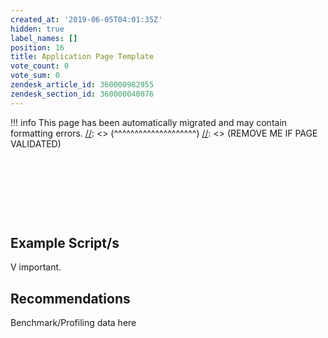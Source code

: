 ```yaml
---
created_at: '2019-06-05T04:01:35Z'
hidden: true
label_names: []
position: 16
title: Application Page Template
vote_count: 0
vote_sum: 0
zendesk_article_id: 360000982955
zendesk_section_id: 360000040076
---
```



[//]: <> (REMOVE ME IF PAGE VALIDATED)
[//]: <> (vvvvvvvvvvvvvvvvvvvv)
!!! info
    This page has been automatically migrated and may contain formatting errors.
[//]: <> (^^^^^^^^^^^^^^^^^^^^)
[//]: <> (REMOVE ME IF PAGE VALIDATED)
<h2> </h2>
<div>
<h2> </h2>
<h2 id="example-script">Example Script/s</h2>
</div>
<p>V important.</p>
<h2 id="best-practices">Recommendations</h2>
<p>Benchmark/Profiling data here</p>
<h2> </h2>
<p> </p>